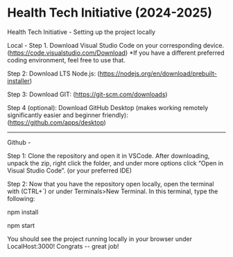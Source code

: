# Health Tech Initiative (2024-2025)
Health Tech Initiative - Setting up the project locally

Local - 
Step 1.
Download Visual Studio Code on your corresponding device. (https://code.visualstudio.com/Download) 
*If you have a different preferred coding environment, feel free to use that.

Step 2: 
Download LTS Node.js: (https://nodejs.org/en/download/prebuilt-installer) 

Step 3:
Download GIT: (https://git-scm.com/downloads) 

Step 4 (optional):
Download GitHub Desktop (makes working remotely significantly easier and beginner friendly):
(https://github.com/apps/desktop) 

______________________________________________________________________ 

Github - 

Step 1:
Clone the repository and open it in VSCode.
After downloading, unpack the zip, right click the folder, and under more options click “Open in Visual Studio Code”. (or your preferred IDE)

Step 2:
Now that you have the repository open locally, open the terminal with (CTRL+`) or under Terminals>New Terminal. In this terminal, type the following:

npm install

npm start

You should see the project running locally in your browser under LocalHost:3000! Congrats -- great job!
